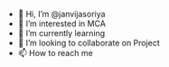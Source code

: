 - 👋 Hi, I’m @janvijasoriya
- 👀 I’m interested in MCA
- 🌱 I’m currently learning 
- 💞️ I’m looking to collaborate on Project 
- 📫 How to reach me 

<!---
janvijasoriya/janvijasoriya is a ✨ special ✨ repository because its `README.md` (this file) appears on your GitHub profile.
You can click the Preview link to take a look at your changes.
--->
